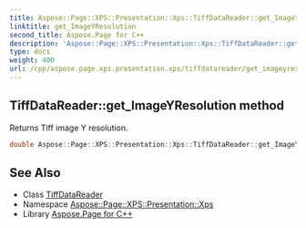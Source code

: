 ```yaml
---
title: Aspose::Page::XPS::Presentation::Xps::TiffDataReader::get_ImageYResolution method
linktitle: get_ImageYResolution
second_title: Aspose.Page for C++
description: 'Aspose::Page::XPS::Presentation::Xps::TiffDataReader::get_ImageYResolution method. Returns Tiff image Y resolution in C++.'
type: docs
weight: 400
url: /cpp/aspose.page.xps.presentation.xps/tiffdatareader/get_imageyresolution/
---
```

## TiffDataReader::get_ImageYResolution method


Returns Tiff image Y resolution.

```cpp
double Aspose::Page::XPS::Presentation::Xps::TiffDataReader::get_ImageYResolution() const
```

## See Also

* Class [TiffDataReader](../)
* Namespace [Aspose::Page::XPS::Presentation::Xps](../../)
* Library [Aspose.Page for C++](../../../)

